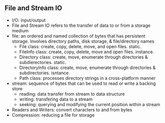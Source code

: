 ## File and Stream IO
- I/O: input/output
- File and Stream IO refers to the transfer of data to or from a storage medium
- file: an ordered and named collection of bytes that has persistent storage. Involves directory paths, disk storage, & file/directory names
  - File class: create, copy, delete, move, and open files. static.
  - FileInfo class: create, copy, delete, move and open files. instance.
  - Directory class: create, move, enumerate through directories & subdierectories. static.
  - DirectoryInfo class: create, move, enumerate through directories & subdirectories.  isntance.
  - Path class: processes directory strings in a cross-platform manner
- stream: sequence of bytes that can be used to read or write a backing store
  - reading: data transfer from stream to data structure
  - writing: transfering data to a stream
  - seeking: querying and modifying the current position within a stream
- Readers and Writers: convert characters to and from bytes
- Compression: reducing a file for storage
